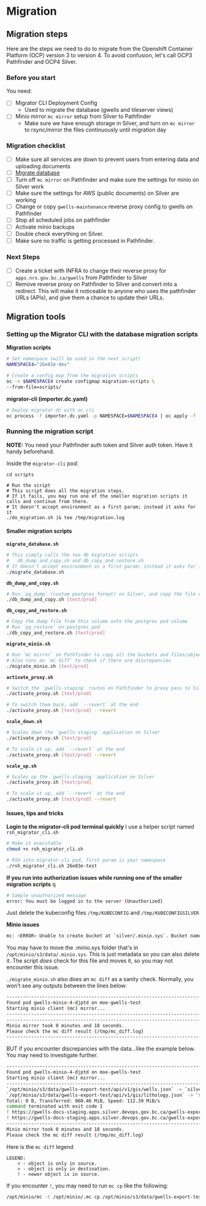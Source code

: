 # Migration
 
## Migration steps
Here are the steps we need to do to migrate from the Openshift Container Platform (OCP) version 3 to version 4. 
To avoid confusion, let's call OCP3 Pathfinder and OCP4 Silver.

### Before you start
You need:
- [ ] Migrator CLI Deployment Config
   - Used to migrate the database (gwells and tileserver views)
- [ ] Minio mirror `mc mirror` setup from Silver to Pathfinder
   - Make sure we have enough storage in Silver, and turn on `mc mirror` to rsync/mirror the files continuously until migration day

### Migration checklist 
- [ ] Make sure all services are down to prevent users from entering data and uploading documents
- [ ] [Migrate database](#running-the-database-migration-script)
- [ ] Turn off `mc mirror` on Pathfinder and make sure the settings for minio on Silver work
- [ ] Make sure the settings for AWS (public documents) on Silver are working
- [ ] Change or copy `gwells-maintenance` reverse proxy config to gwells on Pathfinder
- [ ] Stop all scheduled jobs on pathfinder
- [ ] Activate minio backups 
- [ ] Double check everything on Silver.
- [ ] Make sure no traffic is getting processed in Pathfinder.

### Next Steps
- [ ] Create a ticket with INFRA to change their reverse proxy for `apps.nrs.gov.bc.ca/gwells` from Pathfinder to Silver
- [ ] Remove reverse proxy on Pathfinder to Silver and convert into a redirect. This will make it noticeable to anyone who uses the pathfinder URLs (APIs), and give them a chance to update their URLs.

## Migration tools

### Setting up the Migrator CLI with the database migration scripts
**Migration scripts**
```bash
# Set namespace (will be used in the next script)
NAMESPACE4="26e83e-dev"

# Create a config map from the migration scripts
oc -n $NAMESPACE4 create configmap migration-scripts \
--from-file=scripts/
```

**migrator-cli (importer.dc.yaml)**
```bash
# Deploy migrator dc with oc cli
oc process -f importer.dc.yaml -p NAMESPACE=$NAMESPACE4 | oc apply -f -
```

### Running the migration script
**NOTE:** You need your Pathfinder auth token and Silver auth token. Have it handy beforehand.

Inside the `migrator-cli` pod:
```/bin/bash
cd scripts

# Run the script
# This script does all the migration steps. 
# If it fails, you may run one of the smaller migration scripts it calls and continue from there.
# It doesn't accept environment as a first param; instead it asks for it
./do_migration.sh |& tee /tmp/migration.log
```

#### Smaller migration scripts
**`migrate_database.sh`**
```bash
# This simply calls the two db migration scripts
#   db_dump_and_copy.sh and db_copy_and_restore.sh
# It doesn't accept environment as a first param; instead it asks for it
./migrate_database.sh
```

**`db_dump_and_copy.sh`**
```bash
# Run `pg_dump` (custom postgres format) on Silver, and copy the file on this volume
./db_dump_and_copy.sh [test/prod]
```

**`db_copy_and_restore.sh`**
```bash
# Copy the dump file from this volume onto the postgres pod volume
# Run `pg_restore` on postgres pod
./db_copy_and_restore.sh [test/prod]
```

**`migrate_minio.sh`**
```bash
# Run `mc mirror` on Pathfinder to copy all the buckets and files/objects to Silver.
# Also runs an `mc diff` to check if there are discrepancies
./migrate_minio.sh [test/prod]
```

**`activate_proxy.sh`**
```bash
# Switch the `gwells-staging` routes on Pathfinder to proxy pass to Silver 
./activate_proxy.sh [test/prod]

# To switch them back, add `--revert` at the end
./activate_proxy.sh [test/prod] --revert
```

**`scale_down.sh`**
```bash
# Scales down the `gwells-staging` application on Silver 
./activate_proxy.sh [test/prod]

# To scale it up, add `--revert` at the end
./activate_proxy.sh [test/prod] --revert
```

**`scale_up.sh`**
```bash
# Scales up the `gwells-staging` application on Silver 
./activate_proxy.sh [test/prod]

# To scale it up, add `--revert` at the end
./activate_proxy.sh [test/prod] --revert
```

#### Issues, tips and tricks
**Login to the migrator-cli pod terminal quickly**
I use a helper script named `rsh_migrator_cli.sh`

```bash
# Make it executable
chmod +x rsh_migrator_cli.sh 
```

```bash
# RSH into migrator-cli pod, first param is your namespace
./rsh_migrator_cli.sh 26e83e-test
```

**If you run into authorization issues while running one of the smaller migration scripts**  q
```bash
# Sample unauthorized message
error: You must be logged in to the server (Unauthorized)
```
Just delete the kubeconfig files `/tmp/KUBECONFIG` and `/tmp/KUBECONFIGSILVER`

**Minio issues**  
```bash
mc: <ERROR> Unable to create bucket at `silver/.minio.sys`. Bucket name contains invalid characters
```

You may have to move the .minio.sys folder that's in `/opt/minio/s3/data/.minio.sys`. This is just metadata so you can also delete it.
The script *does* check for this file and moves it, so you may not encounter this issue.

`./migrate_minio.sh` also does an `mc diff` as a sanity check. Normally, you won't see any outputs between the lines below:
```bash
------------------------------------------------------------------------------
Found pod gwells-minio-4-djptd on moe-gwells-test
Starting minio client (mc) mirror...
------------------------------------------------------------------------------
------------------------------------------------------------------------------
Minio mirror took 0 minutes and 18 seconds.
Please check the mc diff result (/tmp/mc_diff.log)
------------------------------------------------------------------------------
```

BUT if you encounter discrepancies with the data...like the example below. You may need to investigate further.
```bash
------------------------------------------------------------------------------
Found pod gwells-minio-4-djptd on moe-gwells-test
Starting minio client (mc) mirror...
------------------------------------------------------------------------------
`/opt/minio/s3/data/gwells-export-test/api/v1/gis/wells.json` -> `silver/gwells-export-test/api/v1/gis/wells.json`
`/opt/minio/s3/data/gwells-export-test/api/v1/gis/lithology.json` -> `silver/gwells-export-test/api/v1/gis/lithology.json`
Total: 0 B, Transferred: 960.46 MiB, Speed: 112.39 MiB/s
command terminated with exit code 1
! https://gwells-docs-staging.apps.silver.devops.gov.bc.ca/gwells-export-test/api/v1/gis/lithology.json
! https://gwells-docs-staging.apps.silver.devops.gov.bc.ca/gwells-export-test/api/v1/gis/wells.json
------------------------------------------------------------------------------
Minio mirror took 0 minutes and 18 seconds.
Please check the mc diff result (/tmp/mc_diff.log)

```

Here is the `mc diff` legend
```
LEGEND:
    < - object is only in source.
    > - object is only in destination.
    ! - newer object is in source.
```

If you encounter `!`, you may need to run `mc cp` like the following:
```bash
/opt/minio/mc -C /opt/minio/.mc cp /opt/minio/s3/data/gwells-export-test/api/v1/gis/wells.json silver/gwells-export-test/api/v1/gis/wells.json
```
